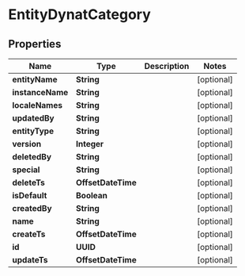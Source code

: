 

# EntityDynatCategory


## Properties

| Name | Type | Description | Notes |
|------------ | ------------- | ------------- | -------------|
|**entityName** | **String** |  |  [optional] |
|**instanceName** | **String** |  |  [optional] |
|**localeNames** | **String** |  |  [optional] |
|**updatedBy** | **String** |  |  [optional] |
|**entityType** | **String** |  |  [optional] |
|**version** | **Integer** |  |  [optional] |
|**deletedBy** | **String** |  |  [optional] |
|**special** | **String** |  |  [optional] |
|**deleteTs** | **OffsetDateTime** |  |  [optional] |
|**isDefault** | **Boolean** |  |  [optional] |
|**createdBy** | **String** |  |  [optional] |
|**name** | **String** |  |  [optional] |
|**createTs** | **OffsetDateTime** |  |  [optional] |
|**id** | **UUID** |  |  [optional] |
|**updateTs** | **OffsetDateTime** |  |  [optional] |



